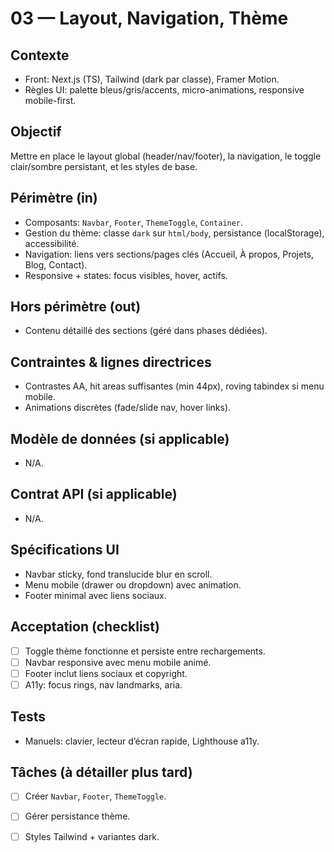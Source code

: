 # 03 — Layout, Navigation, Thème

## Contexte
- Front: Next.js (TS), Tailwind (dark par classe), Framer Motion.
- Règles UI: palette bleus/gris/accents, micro-animations, responsive mobile-first.

## Objectif
Mettre en place le layout global (header/nav/footer), la navigation, le toggle clair/sombre persistant, et les styles de base.

## Périmètre (in)
- Composants: `Navbar`, `Footer`, `ThemeToggle`, `Container`.
- Gestion du thème: classe `dark` sur `html/body`, persistance (localStorage), accessibilité.
- Navigation: liens vers sections/pages clés (Accueil, À propos, Projets, Blog, Contact).
- Responsive + states: focus visibles, hover, actifs.

## Hors périmètre (out)
- Contenu détaillé des sections (géré dans phases dédiées).

## Contraintes & lignes directrices
- Contrastes AA, hit areas suffisantes (min 44px), roving tabindex si menu mobile.
- Animations discrètes (fade/slide nav, hover links).

## Modèle de données (si applicable)
- N/A.

## Contrat API (si applicable)
- N/A.

## Spécifications UI
- Navbar sticky, fond translucide blur en scroll.
- Menu mobile (drawer ou dropdown) avec animation.
- Footer minimal avec liens sociaux.

## Acceptation (checklist)
- [ ] Toggle thème fonctionne et persiste entre rechargements.
- [ ] Navbar responsive avec menu mobile animé.
- [ ] Footer inclut liens sociaux et copyright.
- [ ] A11y: focus rings, nav landmarks, aria.

## Tests
- Manuels: clavier, lecteur d’écran rapide, Lighthouse a11y.

## Tâches (à détailler plus tard)
- [ ] Créer `Navbar`, `Footer`, `ThemeToggle`.
- [ ] Gérer persistance thème.
- [ ] Styles Tailwind + variantes dark.


